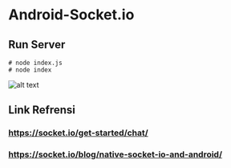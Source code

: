 # Android-Socket.io

## Run Server
```
# node index.js
# node index
```

![alt text](https://lh5.googleusercontent.com/G5nNAxs7Xlw2kHo6KuV7Ssc71f2nyyu-f9U7-FbI72G76Tzly1tjqZWKpFQqNtU_9-8wK-2KIRpXK7-u_x33=w1366-h647-rw)

## Link Refrensi
### https://socket.io/get-started/chat/
### https://socket.io/blog/native-socket-io-and-android/
